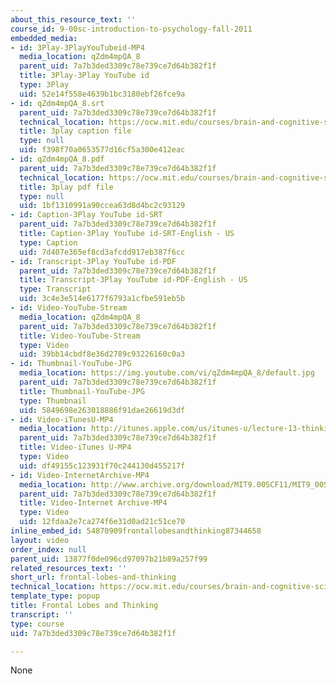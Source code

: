 ```yaml
---
about_this_resource_text: ''
course_id: 9-00sc-introduction-to-psychology-fall-2011
embedded_media:
- id: 3Play-3PlayYouTubeid-MP4
  media_location: qZdm4mpQA_8
  parent_uid: 7a7b3ded3309c78e739ce7d64b382f1f
  title: 3Play-3Play YouTube id
  type: 3Play
  uid: 52e14f558e4639b1bc3180ebf26fce9a
- id: qZdm4mpQA_8.srt
  parent_uid: 7a7b3ded3309c78e739ce7d64b382f1f
  technical_location: https://ocw.mit.edu/courses/brain-and-cognitive-sciences/9-00sc-introduction-to-psychology-fall-2011/thinking/frontal-lobes-and-thinking/qZdm4mpQA_8.srt
  title: 3play caption file
  type: null
  uid: f398f70a0653577d16cf5a300e412eac
- id: qZdm4mpQA_8.pdf
  parent_uid: 7a7b3ded3309c78e739ce7d64b382f1f
  technical_location: https://ocw.mit.edu/courses/brain-and-cognitive-sciences/9-00sc-introduction-to-psychology-fall-2011/thinking/frontal-lobes-and-thinking/qZdm4mpQA_8.pdf
  title: 3play pdf file
  type: null
  uid: 1bf1310991a90ccea63d8d4bc2c93129
- id: Caption-3Play YouTube id-SRT
  parent_uid: 7a7b3ded3309c78e739ce7d64b382f1f
  title: Caption-3Play YouTube id-SRT-English - US
  type: Caption
  uid: 7d407e365ef8cd3afcdd917eb387f6cc
- id: Transcript-3Play YouTube id-PDF
  parent_uid: 7a7b3ded3309c78e739ce7d64b382f1f
  title: Transcript-3Play YouTube id-PDF-English - US
  type: Transcript
  uid: 3c4e3e514e6177f6793a1cfbe591eb5b
- id: Video-YouTube-Stream
  media_location: qZdm4mpQA_8
  parent_uid: 7a7b3ded3309c78e739ce7d64b382f1f
  title: Video-YouTube-Stream
  type: Video
  uid: 39bb14cbdf8e36d2789c93226160c0a3
- id: Thumbnail-YouTube-JPG
  media_location: https://img.youtube.com/vi/qZdm4mpQA_8/default.jpg
  parent_uid: 7a7b3ded3309c78e739ce7d64b382f1f
  title: Thumbnail-YouTube-JPG
  type: Thumbnail
  uid: 5849698e263018886f91dae26619d3df
- id: Video-iTunesU-MP4
  media_location: http://itunes.apple.com/us/itunes-u/lecture-13-thinking/id501335817?i=111090561
  parent_uid: 7a7b3ded3309c78e739ce7d64b382f1f
  title: Video-iTunes U-MP4
  type: Video
  uid: df49155c123931f70c244130d455217f
- id: Video-InternetArchive-MP4
  media_location: http://www.archive.org/download/MIT9.00SCF11/MIT9_00SCF11_lec13_300k.mp4
  parent_uid: 7a7b3ded3309c78e739ce7d64b382f1f
  title: Video-Internet Archive-MP4
  type: Video
  uid: 12fdaa2e7ca274f6e31d0ad21c51ce70
inline_embed_id: 54870909frontallobesandthinking87344658
layout: video
order_index: null
parent_uid: 13877f0de096cd97097b21b89a257f99
related_resources_text: ''
short_url: frontal-lobes-and-thinking
technical_location: https://ocw.mit.edu/courses/brain-and-cognitive-sciences/9-00sc-introduction-to-psychology-fall-2011/thinking/frontal-lobes-and-thinking
template_type: popup
title: Frontal Lobes and Thinking
transcript: ''
type: course
uid: 7a7b3ded3309c78e739ce7d64b382f1f

---
```

None
